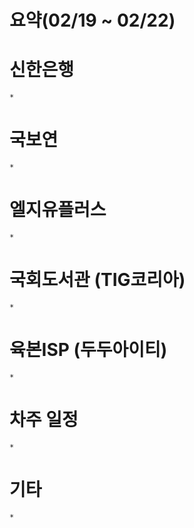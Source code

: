 # 요약(02/19 ~ 02/22)

# 신한은행
    * 
# 국보연
    * 
# 엘지유플러스
    * 
# 국회도서관 (TIG코리아)
    * 
# 육본ISP (두두아이티)
    * 
# 차주 일정
    * 
# 기타
    * 